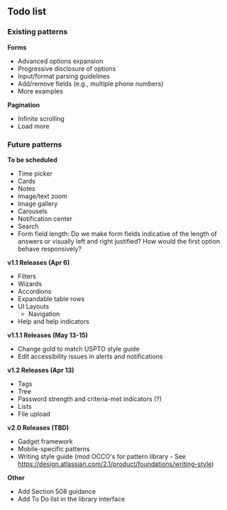 ## Todo list

### Existing patterns
__Forms__
- Advanced options expansion
- Progressive disclosure of options
- Input/format parsing guidelines
- Add/remove fields (e.g., multiple phone numbers)
- More examples

__Pagination__
- Infinite scrolling
- Load more

### Future patterns
__To be scheduled__
- Time picker
- Cards
- Notes
- Image/text zoom
- Image gallery
- Carousels
- Notification center
- Search
- Form field length: Do we make form fields indicative of the length of answers or visually left and right justified? How would the first option behave responsively?

__v1.1 Releases (Apr 6)__
- Filters
- Wizards
- Accordions
- Expandable table rows
- UI Layouts
  - Navigation
- Help and help indicators
 
__v1.1.1 Releases (May 13-15)__
- Change gold to match USPTO style guide
- Edit accessibility issues in alerts and notifications

__v1.2 Releases (Apr 13)__

- Tags
- Tree
- Password strength and criteria-met indicators (?)
- Lists
- File upload

__v2.0 Releases (TBD)__
- Gadget framework
- Mobile-specific patterns
- Writing style guide (mod OCCO's for pattern library - See https://design.atlassian.com/2.1/product/foundations/writing-style)

__Other__
- Add Section 508 guidance
- Add To Do list in the library interface
